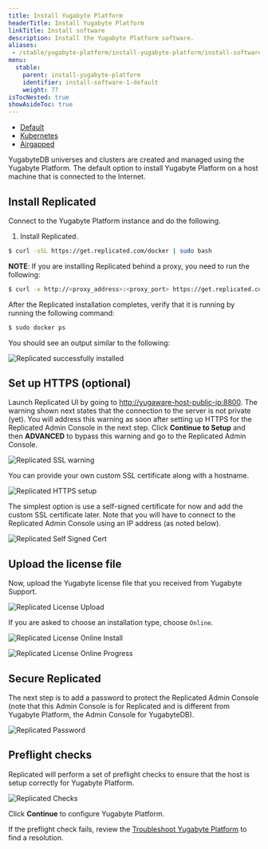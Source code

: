```yaml
---
title: Install Yugabyte Platform
headerTitle: Install Yugabyte Platform
linkTitle: Install software
description: Install the Yugabyte Platform software.
aliases:
 - /stable/yugabyte-platform/install-yugabyte-platform/install-software/
menu:
  stable:
    parent: install-yugabyte-platform
    identifier: install-software-1-default
    weight: 77
isTocNested: true
showAsideToc: true
---
```


<ul class="nav nav-tabs-alt nav-tabs-yb">

  <li >
    <a href="/stable/yugabyte-platform/install-yugabyte-platform/install-software/default" class="nav-link active">
      <i class="fas fa-cloud"></i>
      Default
    </a>
  </li>

  <li>
    <a href="/stable/yugabyte-platform/install-yugabyte-platform/install-software/kubernetes" class="nav-link">
      <i class="fas fa-cubes" aria-hidden="true"></i>
      Kubernetes
    </a>
  </li>

  <li >
    <a href="/stable/yugabyte-platform/install-yugabyte-platform/install-software/airgapped" class="nav-link">
      <i class="fas fa-unlink"></i>
      Airgapped
    </a>
  </li>

</ul>

YugabyteDB universes and clusters are created and managed using the Yugabyte Platform. The default option to install Yugabyte Platform on a host machine that is connected to the Internet.

## Install Replicated

Connect to the Yugabyte Platform instance and do the following.

1. Install Replicated.

```sh
$ curl -sSL https://get.replicated.com/docker | sudo bash
```

**NOTE**: If you are installing Replicated behind a proxy, you need to run the following:

```sh
$ curl -x http://<proxy_address>:<proxy_port> https://get.replicated.com/docker | sudo bash
```

After the Replicated installation completes, verify that it is running by running the following command:

```sh
$ sudo docker ps
```

You should see an output similar to the following:

![Replicated successfully installed](/images/replicated/replicated-success.png)

## Set up HTTPS (optional)

Launch Replicated UI by going to [http://yugaware-host-public-ip:8800](http://yugaware-host-public-ip:8800). The warning shown next states that the connection to the server is not private (yet). You will address this warning as soon after setting up HTTPS for the Replicated Admin Console in the next step. Click **Continue to Setup** and then **ADVANCED** to bypass this warning and go to the Replicated Admin Console.

![Replicated SSL warning](/images/replicated/replicated-warning.png)

You can provide your own custom SSL certificate along with a hostname.

![Replicated HTTPS setup](/images/replicated/replicated-https.png)

The simplest option is use a self-signed certificate for now and add the custom SSL certificate later. Note that you will have to connect to the Replicated Admin Console using an IP address (as noted below).

![Replicated Self Signed Cert](/images/replicated/replicated-selfsigned.png)

## Upload the license file

Now, upload the Yugabyte license file that you received from Yugabyte Support.

![Replicated License Upload](/images/replicated/replicated-license-upload.png)

If you are asked to choose an installation type, choose `Online`.

![Replicated License Online Install](/images/replicated/replicated-license-online-install-option.png)

![Replicated License Online Progress](/images/replicated/replicated-license-progress.png)

## Secure Replicated

The next step is to add a password to protect the Replicated Admin Console (note that this Admin Console is for Replicated and is different from Yugabyte Platform, the Admin Console for YugabyteDB).

![Replicated Password](/images/replicated/replicated-password.png)

## Preflight checks

Replicated will perform a set of preflight checks to ensure that the host is setup correctly for Yugabyte Platform.

![Replicated Checks](/images/replicated/replicated-checks.png)

Click **Continue** to configure Yugabyte Platform.

If the preflight check fails, review the [Troubleshoot Yugabyte Platform](../../../troubleshoot/) to find a resolution.
